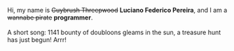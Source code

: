 Hi, my name is ~~Guybrush Threepwood~~ **Luciano Federico Pereira**, and I am a ~~wannabe pirate~~ **programmer**.<br><br>A short song: 1141 bounty of doubloons gleams in the sun, a treasure hunt has just begun! Arrr!
